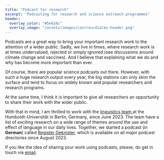 ```yaml
---
title: "Podcast for research"
excerpt: "Podcasting for research and science outreach programmes"
header:
  overlay_color: "#5e616c"
  overlay_image: "/assets/images/castrourdiales-header.png"
---
```


Podcasts are a great way to bring your important research work to the attention of a wider public.
Sadly, we live in times, where research work is at times undervalued, rejected or simply ignored (see discussions around climate change and vaccines). And I believe that explaining what we do and why has become more important than ever.

Of course, there are popular science podcasts out there. However, with such a huge research output every year, the big stations can only skim the surface and tend to focus on widely known and popular researchers and research programs. 

At the same time, I think it is important to give all researchers an opportunity to share their work with the wider public. 

With that in mind, I am thrilled to work with the [linguistics team ](https://sfb1412.hu-berlin.de/de/) at the Humboldt-Universität in Berlin, Germany, since June 2023. The team have a list of exciting research on a wide range of themes around the use and effect of language in our daily lives. Together, we started a podcast (in **German**) called [Register Geknister](https://registergeknister.buzzsprout.com), which is available on all major podcast directories since August 2023.

If you like the idea of sharing your work using podcasts, please, do get in touch via [email](mailto:code4thought@proton.me).
